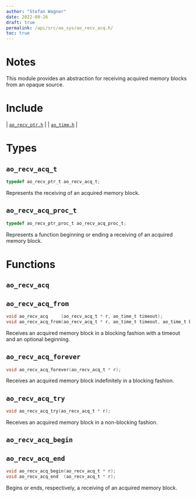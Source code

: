 ```yaml
---
author: "Stefan Wagner"
date: 2022-09-26
draft: true
permalink: /api/src/ao_sys/ao_recv_acq.h/
toc: true
---
```


# Notes

This module provides an abstraction for receiving acquired memory blocks from an opaque source.

# Include

| [`ao_recv_ptr.h`](ao_recv_ptr.h.md) |
| [`ao_time.h`](ao_time.h.md) |

# Types

## `ao_recv_acq_t`

```c
typedef ao_recv_ptr_t ao_recv_acq_t;
```

Represents the receiving of an acquired memory block.

## `ao_recv_acq_proc_t`

```c
typedef ao_recv_ptr_proc_t ao_recv_acq_proc_t;
```

Represents a function beginning or ending a receiving of an acquired memory block.

# Functions

## `ao_recv_acq`
## `ao_recv_acq_from`

```c
void ao_recv_acq     (ao_recv_acq_t * r, ao_time_t timeout);
void ao_recv_acq_from(ao_recv_acq_t * r, ao_time_t timeout, ao_time_t beginning);
```

Receives an acquired memory block in a blocking fashion with a timeout and an optional beginning.

## `ao_recv_acq_forever`

```c
void ao_recv_acq_forever(ao_recv_acq_t * r);
```

Receives an acquired memory block indefinitely in a blocking fashion.

## `ao_recv_acq_try`

```c
void ao_recv_acq_try(ao_recv_acq_t * r);
```

Receives an acquired memory block in a non-blocking fashion.

## `ao_recv_acq_begin`
## `ao_recv_acq_end`

```c
void ao_recv_acq_begin(ao_recv_acq_t * r);
void ao_recv_acq_end  (ao_recv_acq_t * r);
```

Begins or ends, respectively, a receiving of an acquired memory block.
